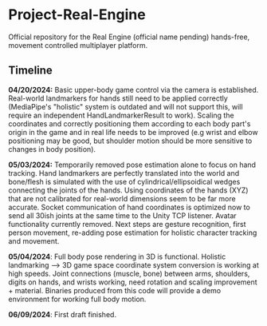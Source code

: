 # Project-Real-Engine
Official repository for the Real Engine (official name pending) hands-free, movement controlled multiplayer platform.

## Timeline

**04/20/2024:** Basic upper-body game control via the camera is established. Real-world landmarkers for hands still need to be applied correctly (MediaPipe's "holistic" system is outdated and will not support this, will require an independent HandLandmarkerResult to work). Scaling the coordinates and correctly positioning them according to each body part's origin in the game and in real life needs to be improved (e.g wrist and elbow positioning may be good, but shoulder motion should be more sensitive to changes in body position).

**05/03/2024:** Temporarily removed pose estimation alone to focus on hand tracking. Hand landmarkers are perfectly translated into the world and bone/flesh is simulated with the use of cylindrical/ellipsoidical wedges connecting the joints of the hands. Using coordinates of the hands (XYZ) that are not calibrated for real-world dimensions seem to be far more accurate. Socket communication of hand coordinates is optimized now to send all 30ish joints at the same time to the Unity TCP listener. Avatar functionality currently removed. Next steps are gesture recognition, first person movement, re-adding pose estimation for holistic character tracking and movement.

**05/04/2024**: Full body pose rendering in 3D is functional. Holistic landmarking --> 3D game space coordinate system conversion is working at high speeds. Joint connections (muscle, bone) between arms, shoulders, digits on hands, and wrists working, need rotation and scaling improvement + material. Binaries produced from this code will provide a demo environment for working full body motion.

**06/09/2024**: First draft finished.
